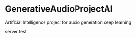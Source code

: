 # GenerativeAudioProjectAI
Artificial Intelligence project for audio generation deep learning

server test
